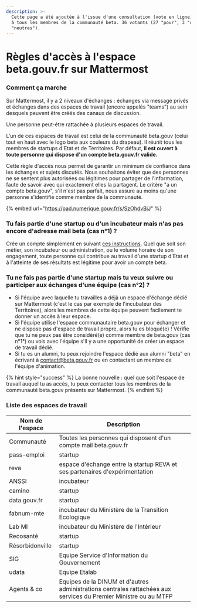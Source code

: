 ```yaml
---
description: >-
  Cette page a été ajoutée à l'issue d'une consultation (vote en ligne) ouverte
  à tous les membres de la communauté beta. 36 votants (27 "pour", 3 "contre", 6
  "neutres").
---
```


# Règles d'accès à l'espace beta.gouv.fr sur Mattermost

### Comment ça marche

Sur Mattermost, il y a 2 niveaux d'échanges : échanges via message privés et échanges dans des espaces de travail (encore appelés "teams") au sein desquels peuvent être créés des canaux de discussion.

Une personne peut-être rattachée à plusieurs espaces de travail.

L'un de ces espaces de travail est celui de la communauté beta.gouv (celui tout en haut avec le logo beta aux couleurs du drapeau). Il réunit tous les membres de startups d'Etat et de Territoires. Par défaut, **il est ouvert à toute personne qui dispose d'un compte beta.gouv.fr valide.**

Cette règle d'accès nous permet de garantir un minimum de confiance dans les échanges et sujets discutés. Nous souhaitons éviter que des personnes ne se sentent plus autorisées ou légitimes pour partager de l'information, faute de savoir avec qui exactement elles la partagent. Le critère "a un compte beta.gouv", s'il n'est pas parfait, nous assure au moins qu'une personne s'identifie comme membre de la communauté.

{% embed url="https://pad.numerique.gouv.fr/s/SzOhdvBiJ" %}

### Tu fais partie d'une startup ou d'un incubateur mais n'as pas encore d'adresse mail beta (cas n°1) ?

Crée un compte simplement en suivant [ces instructions](https://doc.incubateur.net/communaute/travailler-a-beta-gouv/bienvenue). Quel que soit son métier, son incubateur ou administration, ou le volume horaire de son engagement, toute personne qui contribue au travail d'une startup d'Etat et à l'atteinte de ses résultats est légitime pour avoir un compte beta.

### Tu ne fais pas partie d'une startup mais tu veux suivre ou participer aux échanges d'une équipe (cas n°2) ?

* Si l'équipe avec laquelle tu travailles a déjà un espace d'échange dédié sur Mattermost (c'est le cas par exemple de l'incubateur des Territoires), alors les membres de cette équipe peuvent facilement te donner un accès à leur espace.
* Si l'équipe utilise l'espace communautaire beta.gouv pour échanger et ne dispose pas d'espace de travail propre, alors tu es bloqué(e) ! Vérifie que tu ne peux pas être considéré(e) comme membre de beta.gouv (cas n°1°) ou vois avec l'équipe s'il y a une opportunité de créer un espace de travail dédié.
* Si tu es un alumni, tu peux rejoindre l'espace dédié aux alumni "beta" en écrivant à contact@beta.gouv.fr ou en contactant un membre de l'équipe d'animation.

{% hint style="success" %}
La bonne nouvelle : quel que soit l'espace de travail auquel tu as accès, tu peux contacter tous les membres de la communauté beta.gouv présents sur Mattermost.
{% endhint %}

### Liste des espaces de travail

| Nom de l'espace | Description                                                                                                      |
| --------------- | ---------------------------------------------------------------------------------------------------------------- |
| Communauté      | Toutes les personnes qui disposent d'un compte mail beta.gouv.fr                                                 |
| pass-emploi     | startup                                                                                                          |
| reva            | espace d'échange entre la startup REVA et ses partenaires d'expérimentation                                      |
| ANSSI           | incubateur                                                                                                       |
| camino          | startup                                                                                                          |
| data.gouv.fr    | startup                                                                                                          |
| fabnum-mte      | incubateur du Ministère de la Transition Ecologique                                                              |
| Lab MI          | incubateur du Ministère de l'Intérieur                                                                           |
| Recosanté       | startup                                                                                                          |
| Résorbidonville | startup                                                                                                          |
| SIG             | Equipe Service d'Information du Gouvernement                                                                     |
| udata           | Equipe Etalab                                                                                                    |
| Agents & co     | Equipes de la DINUM et d'autres administrations centrales rattachées aux services du Premier Ministre ou au MTFP |
